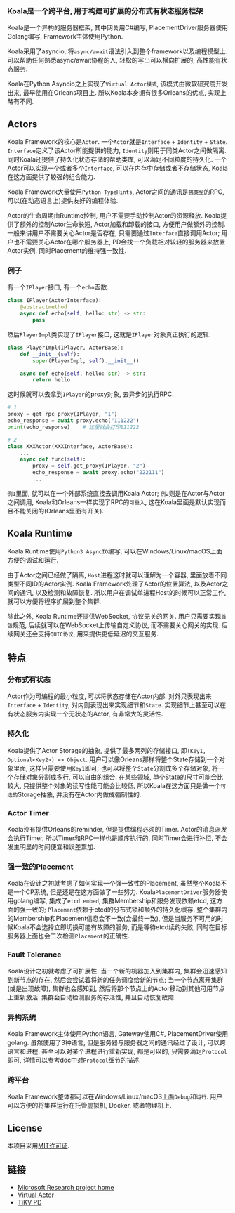 ### Koala是一个跨平台, 用于构建可扩展的分布式有状态服务框架

Koala是一个异构的服务器框架, 其中网关用C#编写, PlacementDriver服务器使用Golang编写, Framework主体使用Python.

Koala采用了asyncio, 将`async/await`语法引入到整个framework以及编程模型上. 可以帮助任何熟悉async/await协程的人, 轻松的写出可以横向扩展的, 高性能有状态服务.

Koala在Python Asyncio之上实现了`Virtual Actor模式`, 该模式由微软研究院开发出来, 最早使用在Orleans项目上. 所以Koala本身拥有很多Orleans的优点, 实现上略有不同.

## Actors

Koala Framework的核心是`Actor`. 一个`Actor`就是`Interface` + `Identity` + `State`. `Interface`定义了该Actor所能提供的能力, `Identity`则用于同类Actor之间做隔离. 同时Koala还提供了持久化状态存储的帮助类库, 可以满足不同粒度的持久化. 一个Actor可以实现一个或者多个`Interface`, 可以在内存中存储或者不存储状态, Koala在这方面提供了较强的组合能力.

Koala Framework大量使用`Python TypeHints`, Actor之间的通讯是`强类型`的RPC, 可以(在动态语言上)提供友好的编程体验.

Actor的生命周期由Runtime控制, 用户不需要手动控制Actor的资源释放. Koala提供了额外的控制Actor生命长短, Actor加载和卸载的接口, 方便用户做额外的控制. 一般来讲用户不需要关心Actor是否存在, 只需要通过`Interface`直接调用Actor; 用户也不需要关心Actor在哪个服务器上, PD会找一个负载相对较轻的服务器来放置Actor实例, 同时Placement的维持强一致性.

### 例子

有一个`IPlayer`接口, 有一个`echo`函数.

```python
class IPlayer(ActorInterface):
    @abstractmethod
    async def echo(self, hello: str) -> str:
        pass
```

然后`PlayerImpl`类实现了`IPlayer`接口, 这就是`IPlayer`对象真正执行的逻辑.
```python
class PlayerImpl(IPlayer, ActorBase):
    def __init__(self):
        super(PlayerImpl, self).__init__()

    async def echo(self, hello: str) -> str:
        return hello
```

这时候就可以去拿到`IPlayer`的proxy对象, 去异步的执行RPC.
```python
# 1
proxy = get_rpc_proxy(IPlayer, "1")
echo_response = await proxy.echo("111222")
print(echo_response)    # 这里就会打印111222

# 2
class XXXActor(XXXInterface, ActorBase):
    ...
    async def func(self):
        proxy = self.get_proxy(IPlayer, "2")
        echo_response = await proxy.echo("222111")        
        ...
```

`例1`里面, 就可以在一个外部系统直接去调用Koala Actor; `例2`则是在Actor与Actor之间调用, Koala和Orleans一样实现了RPC的`可重入`, 这在Koala里面是默认实现而且不能关闭的(Orleans里面有开关).

## Koala Runtime

Koala Runtime使用`Python3 AsyncIO`编写, 可以在Windows/Linux/macOS上面方便的调试和运行.

由于Actor之间已经做了隔离, `Host`进程这时就可以理解为一个容器, 里面放着不同类型不同ID的Actor实例. Koala Framework处理了Actor的位置算法, 以及Actor之间的通讯, 以及检测和故障恢复. 所以用户在调试单进程Host的时候可以正常工作, 就可以方便将程序扩展到整个集群.

除此之外, Koala Runtime还提供WebSocket, 协议无关的网关. 用户只需要实现`首包`规范, 后续就可以在WebSocket上传输自定义协议, 而不需要关心网关的实现. 后续网关还会支持`QUIC协议`, 用来提供更低延迟的交互服务.


## 特点

### 分布式有状态

Actor作为可编程的最小粒度, 可以将状态存储在Actor内部. 对外只表现出来`Interface` + `Identity`, 对内则表现出来实现细节和`State`. 实现细节上甚至可以在有状态服务内实现一个无状态的Actor, 有非常大的灵活性.

### 持久化

Koala提供了Actor Storage的抽象, 提供了最多两列的存储接口, 即`(Key1, Optional<Key2>) => Object`. 用户可以像Orleans那样将整个State存储到一个对象里面, 这样只需要使用`Key1`即可; 也可以将整个`State`分割成多个存储对象, 将一个存储对象分割成多行, 可以自由的组合. 在某些领域, 单个State的尺寸可能会比较大, 只提供整个对象的读写性能可能会比较低, 所以Koala在这方面只是做一个`可选的`Storage抽象, 并没有在Actor内做成强制性的.

### Actor Timer

Koala没有提供Orleans的reminder, 但是提供编程必须的Timer. Actor的消息派发会执行Timer, 所以Timer和RPC一样也是顺序执行的, 同时Timer会进行补偿, 不会发生明显的时间便宜和误差累加.

### 强一致的Placement

Koala在设计之初就考虑了如何实现一个强一致性的Placement, 虽然整个Koala不是一个CP系统, 但是还是在这方面做了一些努力. Koala`PlacementDriver`服务器使用golang编写, 集成了`etcd embed`, 集群Membership和服务发现依赖etcd, 这方面的强一致的; `Placement`依赖于etcd的分布式锁和额外的持久化缓存. 整个集群内的Membership和Placement信息会不一致(会最终一致), 但是当服务不可用的时候Koala不会选择立即切换可能有故障的服务, 而是等待etcd续约失败, 同时在目标服务器上面也会二次检测`Placement`的正确性.

### Fault Tolerance

Koala设计之初就考虑了可扩展性. 当一个新的机器加入到集群内, 集群会迅速感知到新节点的存在, 然后会尝试着将新的任务调度给新的节点; 当一个节点离开集群(或是出现故障), 集群也会感知到, 然后将那个节点上的Actor移动到其他可用节点上重新激活. 集群会自动检测服务的存活性, 并且自动恢复故障.

### 异构系统

Koala Framework主体使用Python语言, Gateway使用C#, PlacementDriver使用golang. 虽然使用了3种语言, 但是服务器与服务器之间的通讯经过了设计, 可以跨语言和进程. 甚至可以对某个进程进行重新实现, 都是可以的, 只需要满足`Protocol`即可, 详情可以参考doc中对`Protocol`细节的描述.

### 跨平台

Koala Framework整体都可以在Windows/Linux/macOS上面`Debug`和`运行`. 用户可以方便的将集群运行在托管虚拟机, Docker, 或者物理机上.

## License

本项目采用[MIT许可证](LICENSE).

## 链接

* [Microsoft Research project home](http://research.microsoft.com/projects/orleans/)
* [Virtual Actor](https://www.microsoft.com/en-us/research/publication/orleans-distributed-virtual-actors-for-programmability-and-scalability)
* [TiKV PD](https://github.com/tikv/pd)
